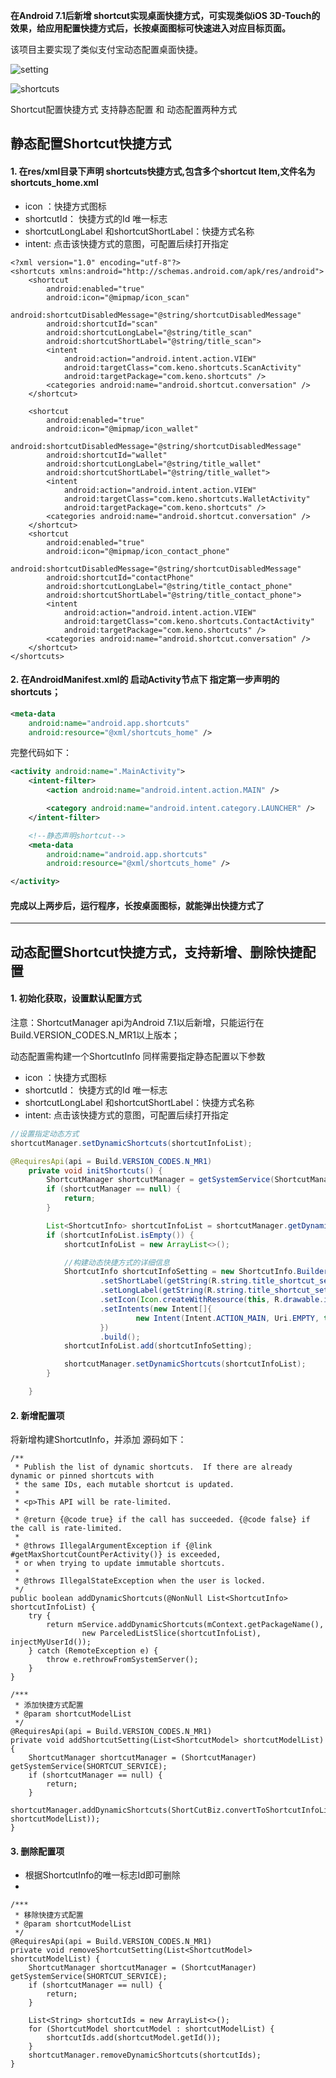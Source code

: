 
**在Android 7.1后新增 shortcut实现桌面快捷方式，可实现类似iOS 3D-Touch的效果，给应用配置快捷方式后，长按桌面图标可快速进入对应目标页面。**

该项目主要实现了类似支付宝动态配置桌面快捷。


![setting](https://github.com/KisCode/Shortcuts-Sample/blob/master/image/Screenshot_1.png)

![shortcuts](https://github.com/KisCode/Shortcuts-Sample/blob/master/image/Screenshot_2.png)

Shortcut配置快捷方式 支持静态配置 和 动态配置两种方式

## 静态配置Shortcut快捷方式
#### 1.  在res/xml目录下声明 shortcuts快捷方式,包含多个shortcut Item,文件名为shortcuts_home.xml
 - icon ：快捷方式图标
 - shortcutId： 快捷方式的Id 唯一标志
 - shortcutLongLabel 和shortcutShortLabel：快捷方式名称
 - intent: 点击该快捷方式的意图，可配置后续打开指定
```
<?xml version="1.0" encoding="utf-8"?>
<shortcuts xmlns:android="http://schemas.android.com/apk/res/android">
    <shortcut
        android:enabled="true"
        android:icon="@mipmap/icon_scan"
        android:shortcutDisabledMessage="@string/shortcutDisabledMessage"
        android:shortcutId="scan"
        android:shortcutLongLabel="@string/title_scan"
        android:shortcutShortLabel="@string/title_scan">
        <intent
            android:action="android.intent.action.VIEW"
            android:targetClass="com.keno.shortcuts.ScanActivity"
            android:targetPackage="com.keno.shortcuts" />
        <categories android:name="android.shortcut.conversation" />
    </shortcut>

    <shortcut
        android:enabled="true"
        android:icon="@mipmap/icon_wallet"
        android:shortcutDisabledMessage="@string/shortcutDisabledMessage"
        android:shortcutId="wallet"
        android:shortcutLongLabel="@string/title_wallet"
        android:shortcutShortLabel="@string/title_wallet">
        <intent
            android:action="android.intent.action.VIEW"
            android:targetClass="com.keno.shortcuts.WalletActivity"
            android:targetPackage="com.keno.shortcuts" />
        <categories android:name="android.shortcut.conversation" />
    </shortcut>
    <shortcut
        android:enabled="true"
        android:icon="@mipmap/icon_contact_phone"
        android:shortcutDisabledMessage="@string/shortcutDisabledMessage"
        android:shortcutId="contactPhone"
        android:shortcutLongLabel="@string/title_contact_phone"
        android:shortcutShortLabel="@string/title_contact_phone">
        <intent
            android:action="android.intent.action.VIEW"
            android:targetClass="com.keno.shortcuts.ContactActivity"
            android:targetPackage="com.keno.shortcuts" />
        <categories android:name="android.shortcut.conversation" />
    </shortcut>
</shortcuts>
```


#### 2.  在AndroidManifest.xml的 启动Activity节点下 指定第一步声明的shortcuts；

```xml
<meta-data
    android:name="android.app.shortcuts"
    android:resource="@xml/shortcuts_home" />
```

完整代码如下：

```xml
<activity android:name=".MainActivity">
    <intent-filter>
        <action android:name="android.intent.action.MAIN" />

        <category android:name="android.intent.category.LAUNCHER" />
    </intent-filter>

    <!--静态声明shortcut-->
    <meta-data
        android:name="android.app.shortcuts"
        android:resource="@xml/shortcuts_home" />

</activity>
```

#### 完成以上两步后，运行程序，长按桌面图标，就能弹出快捷方式了

---

## 动态配置Shortcut快捷方式，支持新增、删除快捷配置
#### 1. 初始化获取，设置默认配置方式

注意：ShortcutManager api为Android 7.1以后新增，只能运行在Build.VERSION_CODES.N_MR1以上版本；

动态配置需构建一个ShortcutInfo 同样需要指定静态配置以下参数
 - icon ：快捷方式图标
 - shortcutId： 快捷方式的Id 唯一标志
 - shortcutLongLabel 和shortcutShortLabel：快捷方式名称
 - intent: 点击该快捷方式的意图，可配置后续打开指定

```java
//设置指定动态方式
shortcutManager.setDynamicShortcuts(shortcutInfoList);
```


```java
@RequiresApi(api = Build.VERSION_CODES.N_MR1)
    private void initShortcuts() {
        ShortcutManager shortcutManager = getSystemService(ShortcutManager.class);
        if (shortcutManager == null) {
            return;
        }

        List<ShortcutInfo> shortcutInfoList = shortcutManager.getDynamicShortcuts();
        if (shortcutInfoList.isEmpty()) {
            shortcutInfoList = new ArrayList<>();

            //构建动态快捷方式的详细信息
            ShortcutInfo shortcutInfoSetting = new ShortcutInfo.Builder(this, ShortcutConfig.SHORTCUT_SETTING)
                    .setShortLabel(getString(R.string.title_shortcut_setting))
                    .setLongLabel(getString(R.string.title_shortcut_setting))
                    .setIcon(Icon.createWithResource(this, R.drawable.ic_settings_black))
                    .setIntents(new Intent[]{
                            new Intent(Intent.ACTION_MAIN, Uri.EMPTY, this, ShortcutSettingActivity.class)
                    })
                    .build();
            shortcutInfoList.add(shortcutInfoSetting);

            shortcutManager.setDynamicShortcuts(shortcutInfoList);
        }

    }
```

#### 2. 新增配置项
将新增构建ShortcutInfo，并添加
源码如下：
```
/**
 * Publish the list of dynamic shortcuts.  If there are already dynamic or pinned shortcuts with
 * the same IDs, each mutable shortcut is updated.
 *
 * <p>This API will be rate-limited.
 *
 * @return {@code true} if the call has succeeded. {@code false} if the call is rate-limited.
 *
 * @throws IllegalArgumentException if {@link #getMaxShortcutCountPerActivity()} is exceeded,
 * or when trying to update immutable shortcuts.
 *
 * @throws IllegalStateException when the user is locked.
 */
public boolean addDynamicShortcuts(@NonNull List<ShortcutInfo> shortcutInfoList) {
    try {
        return mService.addDynamicShortcuts(mContext.getPackageName(),
                new ParceledListSlice(shortcutInfoList), injectMyUserId());
    } catch (RemoteException e) {
        throw e.rethrowFromSystemServer();
    }
}
```


```
/***
 * 添加快捷方式配置
 * @param shortcutModelList
 */
@RequiresApi(api = Build.VERSION_CODES.N_MR1)
private void addShortcutSetting(List<ShortcutModel> shortcutModelList) {
    ShortcutManager shortcutManager = (ShortcutManager) getSystemService(SHORTCUT_SERVICE);
    if (shortcutManager == null) {
        return;
    }
    shortcutManager.addDynamicShortcuts(ShortCutBiz.convertToShortcutInfoList(this, shortcutModelList));
}
```

#### 3. 删除配置项
- 根据ShortcutInfo的唯一标志Id即可删除
-
```
/***
 * 移除快捷方式配置
 * @param shortcutModelList
 */
@RequiresApi(api = Build.VERSION_CODES.N_MR1)
private void removeShortcutSetting(List<ShortcutModel> shortcutModelList) {
    ShortcutManager shortcutManager = (ShortcutManager) getSystemService(SHORTCUT_SERVICE);
    if (shortcutManager == null) {
        return;
    }

    List<String> shortcutIds = new ArrayList<>();
    for (ShortcutModel shortcutModel : shortcutModelList) {
        shortcutIds.add(shortcutModel.getId());
    }
    shortcutManager.removeDynamicShortcuts(shortcutIds);
}
```


